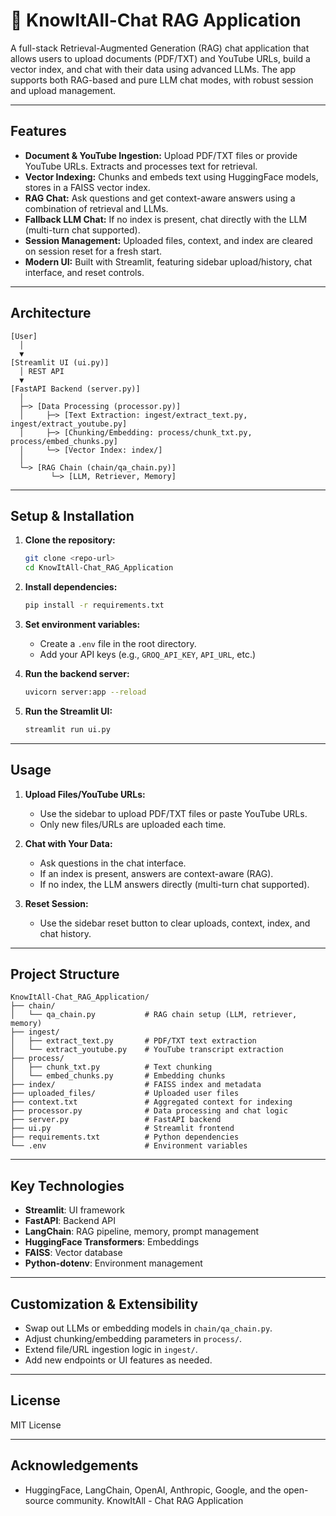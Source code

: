 # 🧠 KnowItAll-Chat RAG Application

A full-stack Retrieval-Augmented Generation (RAG) chat application that allows users to upload documents (PDF/TXT) and YouTube URLs, build a vector index, and chat with their data using advanced LLMs. The app supports both RAG-based and pure LLM chat modes, with robust session and upload management.

---

## Features

- **Document & YouTube Ingestion:** Upload PDF/TXT files or provide YouTube URLs. Extracts and processes text for retrieval.
- **Vector Indexing:** Chunks and embeds text using HuggingFace models, stores in a FAISS vector index.
- **RAG Chat:** Ask questions and get context-aware answers using a combination of retrieval and LLMs.
- **Fallback LLM Chat:** If no index is present, chat directly with the LLM (multi-turn chat supported).
- **Session Management:** Uploaded files, context, and index are cleared on session reset for a fresh start.
- **Modern UI:** Built with Streamlit, featuring sidebar upload/history, chat interface, and reset controls.

---

## Architecture

```
[User]
  │
  ▼
[Streamlit UI (ui.py)]
  │ REST API
  ▼
[FastAPI Backend (server.py)]
  │
  ├─> [Data Processing (processor.py)]
  │     ├─> [Text Extraction: ingest/extract_text.py, ingest/extract_youtube.py]
  │     ├─> [Chunking/Embedding: process/chunk_txt.py, process/embed_chunks.py]
  │     └─> [Vector Index: index/]
  │
  └─> [RAG Chain (chain/qa_chain.py)]
         └─> [LLM, Retriever, Memory]
```

---

## Setup & Installation

1. **Clone the repository:**
   ```bash
   git clone <repo-url>
   cd KnowItAll-Chat_RAG_Application
   ```

2. **Install dependencies:**
   ```bash
   pip install -r requirements.txt
   ```

3. **Set environment variables:**
   - Create a `.env` file in the root directory.
   - Add your API keys (e.g., `GROQ_API_KEY`, `API_URL`, etc.)

4. **Run the backend server:**
   ```bash
   uvicorn server:app --reload
   ```

5. **Run the Streamlit UI:**
   ```bash
   streamlit run ui.py
   ```

---

## Usage

1. **Upload Files/YouTube URLs:**
   - Use the sidebar to upload PDF/TXT files or paste YouTube URLs.
   - Only new files/URLs are uploaded each time.

2. **Chat with Your Data:**
   - Ask questions in the chat interface.
   - If an index is present, answers are context-aware (RAG).
   - If no index, the LLM answers directly (multi-turn chat supported).

3. **Reset Session:**
   - Use the sidebar reset button to clear uploads, context, index, and chat history.

---

## Project Structure

```
KnowItAll-Chat_RAG_Application/
├── chain/
│   └── qa_chain.py           # RAG chain setup (LLM, retriever, memory)
├── ingest/
│   ├── extract_text.py       # PDF/TXT text extraction
│   └── extract_youtube.py    # YouTube transcript extraction
├── process/
│   ├── chunk_txt.py          # Text chunking
│   └── embed_chunks.py       # Embedding chunks
├── index/                    # FAISS index and metadata
├── uploaded_files/           # Uploaded user files
├── context.txt               # Aggregated context for indexing
├── processor.py              # Data processing and chat logic
├── server.py                 # FastAPI backend
├── ui.py                     # Streamlit frontend
├── requirements.txt          # Python dependencies
└── .env                      # Environment variables
```

---

## Key Technologies

- **Streamlit**: UI framework
- **FastAPI**: Backend API
- **LangChain**: RAG pipeline, memory, prompt management
- **HuggingFace Transformers**: Embeddings
- **FAISS**: Vector database
- **Python-dotenv**: Environment management

---

## Customization & Extensibility

- Swap out LLMs or embedding models in `chain/qa_chain.py`.
- Adjust chunking/embedding parameters in `process/`.
- Extend file/URL ingestion logic in `ingest/`.
- Add new endpoints or UI features as needed.

---

## License

MIT License

---

## Acknowledgements

- HuggingFace, LangChain, OpenAI, Anthropic, Google, and the open-source community.
KnowItAll - Chat RAG Application


